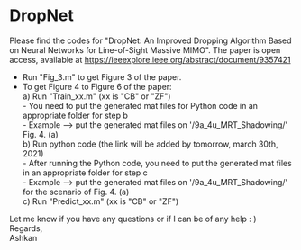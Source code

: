 # DropNet
Please find the codes for "DropNet: An Improved Dropping Algorithm Based on Neural Networks for Line-of-Sight Massive MIMO".
The paper is open access, available at https://ieeexplore.ieee.org/abstract/document/9357421

- Run "Fig_3.m" to get Figure 3 of the paper.
- To get Figure 4 to Figure 6 of the paper: <br />
    a) Run "Train_xx.m" (xx is "CB" or "ZF") <br />
        - You need to put the generated mat files for Python code in an appropriate folder for step b <br />
            - Example --> put the generated mat files on '/9a_4u_MRT_Shadowing/' Fig. 4. (a) <br />
    b) Run python code (the link will be added by tomorrow, march 30th, 2021)<br />
        - After running the Python code, you need to put the generated mat files in an appropriate folder for step c<br />
            - Example --> put the generated mat files on '/9a_4u_MRT_Shadowing/' for the scenario of Fig. 4. (a) <br />
    c) Run "Predict_xx.m" (xx is "CB" or "ZF")<br />
    
    
Let me know if you have any questions or if I can be of any help : )<br />
Regards,<br />
Ashkan
